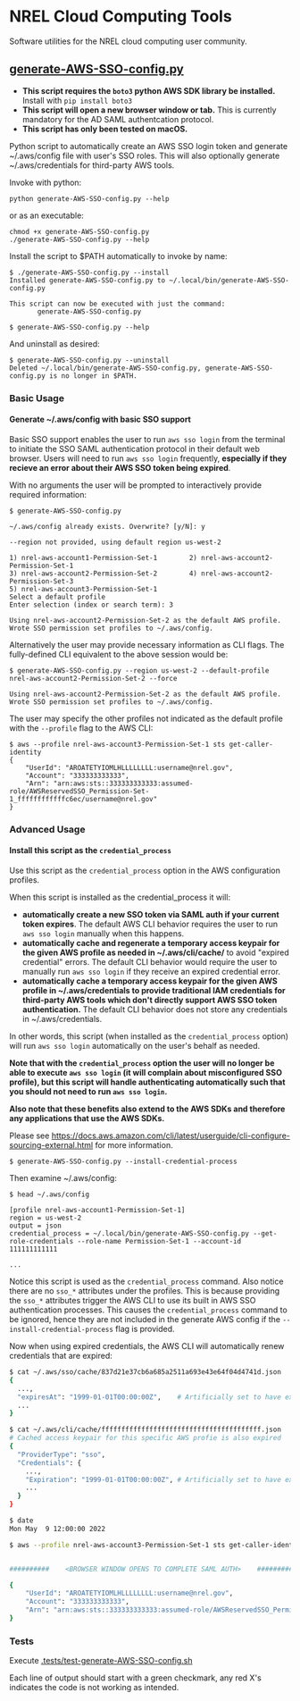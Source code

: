 # NREL Cloud Computing Tools
Software utilities for the NREL cloud computing user community.

## [generate-AWS-SSO-config.py](generate-AWS-SSO-config.py)


- **This script requires the `boto3` python AWS SDK library be installed.** Install with `pip install boto3`
- **This script will open a new browser window or tab.** This is currently mandatory for the AD SAML authentcation protocol.
- **This script has only been tested on macOS.**

Python script to automatically create an AWS SSO login token and generate ~/.aws/config file with user's SSO roles. This will also optionally generate ~/.aws/credentials for third-party AWS tools.


Invoke with python:
```
python generate-AWS-SSO-config.py --help
```

 or as an executable:
 
 ```
 chmod +x generate-AWS-SSO-config.py
 ./generate-AWS-SSO-config.py --help
 ```
 
Install the script to $PATH automatically to invoke by name:
 ```
$ ./generate-AWS-SSO-config.py --install
Installed generate-AWS-SSO-config.py to ~/.local/bin/generate-AWS-SSO-config.py

This script can now be executed with just the command:
        generate-AWS-SSO-config.py
        
$ generate-AWS-SSO-config.py --help
```

And uninstall as desired:
```
$ generate-AWS-SSO-config.py --uninstall
Deleted ~/.local/bin/generate-AWS-SSO-config.py, generate-AWS-SSO-config.py is no longer in $PATH.
```

### Basic Usage

#### Generate ~/.aws/config with basic SSO support

Basic SSO support enables the user to run `aws sso login` from the terminal to initiate the SSO SAML authentication protocol in their default web browser. Users will need to run `aws sso login` frequently, **especially if they recieve an error about their AWS SSO token being expired**.
 
With no arguments the user will be prompted to interactively provide required information:

```
$ generate-AWS-SSO-config.py

~/.aws/config already exists. Overwrite? [y/N]: y

--region not provided, using default region us-west-2

1) nrel-aws-account1-Permission-Set-1        2) nrel-aws-account2-Permission-Set-1
3) nrel-aws-account2-Permission-Set-2        4) nrel-aws-account2-Permission-Set-3
5) nrel-aws-account3-Permission-Set-1
Select a default profile
Enter selection (index or search term): 3

Using nrel-aws-account2-Permission-Set-2 as the default AWS profile.
Wrote SSO permission set profiles to ~/.aws/config.
``` 
 
Alternatively the user may provide necessary information as CLI flags. The fully-defined CLI equivalent to the above session would be:

```
$ generate-AWS-SSO-config.py --region us-west-2 --default-profile nrel-aws-account2-Permission-Set-2 --force

Using nrel-aws-account2-Permission-Set-2 as the default AWS profile.
Wrote SSO permission set profiles to ~/.aws/config.
```

The user may specify the other profiles not indicated as the default profile with the `--profile` flag to the AWS CLI:
```
$ aws --profile nrel-aws-account3-Permission-Set-1 sts get-caller-identity
{
    "UserId": "AROATETYIOMLHLLLLLLLL:username@nrel.gov",
    "Account": "333333333333",
    "Arn": "arn:aws:sts::333333333333:assumed-role/AWSReservedSSO_Permission-Set-1_ffffffffffffc6ec/username@nrel.gov"
}
```

### Advanced Usage

#### Install this script as the `credential_process`

Use this script as the `credential_process` option in the AWS configuration profiles.

When this script is installed as the credential_process it will:
- **automatically create a new SSO token via SAML auth if your current token expires**. The default AWS CLI behavior requires the user to run `aws sso login`
manually when this happens.
- **automatically cache and regenerate a temporary access keypair for the given AWS profile as needed in ~/.aws/cli/cache/** to avoid "expired credential" errors. The default CLI behavior would require the user to manually run `aws sso login` if they receive an expired credential error.
- **automatically cache a temporary access keypair for the given AWS profile in ~/.aws/credentials to provide traditional IAM credentials for third-party AWS tools which don't directly support AWS SSO token authentication.** The default CLI behavior does not store any credentials in ~/.aws/credentials.

In other words, this script (when installed as the `credential_process` option) will run `aws sso login` automatically on the user's behalf as needed.

**Note that with the `credential_process` option the user will no longer be able to execute `aws sso login` (it will complain about misconfigured SSO profile), but this script will handle authenticating automatically such that you should not need to run `aws sso login`.**

**Also note that these benefits also extend to the AWS SDKs and therefore any applications that use the AWS SDKs.**

Please see https://docs.aws.amazon.com/cli/latest/userguide/cli-configure-sourcing-external.html for more information.
                              
```
$ generate-AWS-SSO-config.py --install-credential-process
```

Then examine ~/.aws/config:
```
$ head ~/.aws/config

[profile nrel-aws-account1-Permission-Set-1]
region = us-west-2
output = json
credential_process = ~/.local/bin/generate-AWS-SSO-config.py --get-role-credentials --role-name Permission-Set-1 --account-id 111111111111

...
```
Notice this script is used as the `credential_process` command. Also notice there are no `sso_*` attributes under the profiles. This is because providing the `sso_*` attributes trigger the AWS CLI to use its built in AWS SSO authentication processes. This causes the `credential_process` command to be ignored, hence they are not included in the generate AWS config if the `--install-credential-process` flag is provided.

Now when using expired credentials, the AWS CLI will automatically renew credentials that are expired:

```sh
$ cat ~/.aws/sso/cache/837d21e37cb6a685a2511a693e43e64f04d4741d.json
{
  ...,
  "expiresAt": "1999-01-01T00:00:00Z",    # Artificially set to have expired in 1999
  ...
}

$ cat ~/.aws/cli/cache/ffffffffffffffffffffffffffffffffffffffff.json
# Cached access keypair for this specific AWS profie is also expired
{ 
  "ProviderType": "sso",
  "Credentials": {
    ...,
    "Expiration": "1999-01-01T00:00:00Z", # Artificially set to have expired in 1999
    ...
  }
}

$ date
Mon May  9 12:00:00 2022

$ aws --profile nrel-aws-account3-Permission-Set-1 sts get-caller-identity


##########    <BROWSER WINDOW OPENS TO COMPLETE SAML AUTH>    ##########

{
    "UserId": "AROATETYIOMLHLLLLLLLL:username@nrel.gov",
    "Account": "333333333333",
    "Arn": "arn:aws:sts::333333333333:assumed-role/AWSReservedSSO_Permission-Set-1_ffffffffffffc6ec/username@nrel.gov"
}
```

### Tests

Execute [.tests/test-generate-AWS-SSO-config.sh](./.tests/test-generate-AWS-SSO-config.sh)

Each line of output should start with a green checkmark, any red X's indicates the code is not working as intended.
